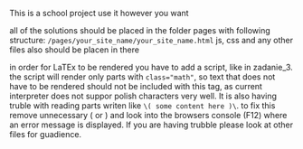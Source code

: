 This is a school project
use it however you want



all of the solutions should be placed in the folder pages with following structure:
`/pages/your_site_name/your_site_name.html`
js, css and any other files also should be placen in there

in order for LaTEx to be rendered you have to add a script, like in zadanie_3. the script will render only parts with `class="math"`, so text that does not have to be rendered should not be included with this tag, as current interpreter does not suppor polish characters very well. It is also having truble with reading parts writen like `\( some content here )\`. to fix this remove unnecessary ( or ) and look into the browsers console (F12) where an error message is displayed. If you are having trubble please look at other files for guadience.